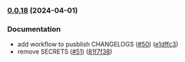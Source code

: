 ### [0.0.18](https://github.com/AllenNeuralDynamics/aind-data-schema-test/compare/v0.0.17...v0.0.18) (2024-04-01)


### Documentation

* add workflow to pusblish CHANGELOGS ([#50](https://github.com/AllenNeuralDynamics/aind-data-schema-test/issues/50)) ([e1dffc3](https://github.com/AllenNeuralDynamics/aind-data-schema-test/commit/e1dffc3f14bc616d8d978a4f993962763d7cbc35))
* remove SECRETS ([#51](https://github.com/AllenNeuralDynamics/aind-data-schema-test/issues/51)) ([81f7f38](https://github.com/AllenNeuralDynamics/aind-data-schema-test/commit/81f7f38a6f4c79dd7e970992e3e90921659c9261))


